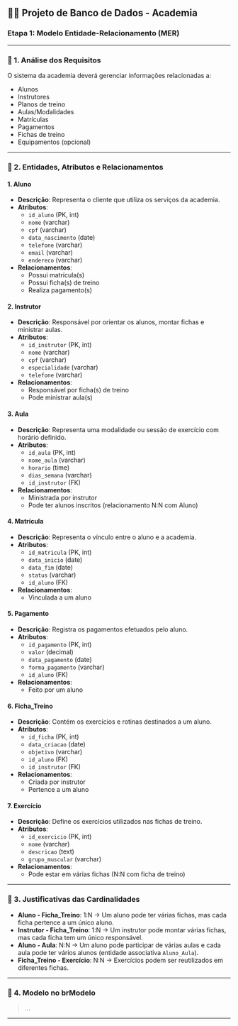 ## 🏋️‍♀️ Projeto de Banco de Dados - Academia

### Etapa 1: Modelo Entidade-Relacionamento (MER)

---

### 📌 1. Análise dos Requisitos

O sistema da academia deverá gerenciar informações relacionadas a:

- Alunos
- Instrutores
- Planos de treino
- Aulas/Modalidades
- Matrículas
- Pagamentos
- Fichas de treino
- Equipamentos (opcional)

---

### 🧹 2. Entidades, Atributos e Relacionamentos

#### **1. Aluno**

- **Descrição**: Representa o cliente que utiliza os serviços da academia.
- **Atributos**:
  - `id_aluno` (PK, int)
  - `nome` (varchar)
  - `cpf` (varchar)
  - `data_nascimento` (date)
  - `telefone` (varchar)
  - `email` (varchar)
  - `endereco` (varchar)
- **Relacionamentos**:
  - Possui matrícula(s)
  - Possui ficha(s) de treino
  - Realiza pagamento(s)

#### **2. Instrutor**

- **Descrição**: Responsável por orientar os alunos, montar fichas e ministrar aulas.
- **Atributos**:
  - `id_instrutor` (PK, int)
  - `nome` (varchar)
  - `cpf` (varchar)
  - `especialidade` (varchar)
  - `telefone` (varchar)
- **Relacionamentos**:
  - Responsável por ficha(s) de treino
  - Pode ministrar aula(s)

#### **3. Aula**

- **Descrição**: Representa uma modalidade ou sessão de exercício com horário definido.
- **Atributos**:
  - `id_aula` (PK, int)
  - `nome_aula` (varchar)
  - `horario` (time)
  - `dias_semana` (varchar)
  - `id_instrutor` (FK)
- **Relacionamentos**:
  - Ministrada por instrutor
  - Pode ter alunos inscritos (relacionamento N\:N com Aluno)

#### **4. Matrícula**

- **Descrição**: Representa o vínculo entre o aluno e a academia.
- **Atributos**:
  - `id_matricula` (PK, int)
  - `data_inicio` (date)
  - `data_fim` (date)
  - `status` (varchar)
  - `id_aluno` (FK)
- **Relacionamentos**:
  - Vinculada a um aluno

#### **5. Pagamento**

- **Descrição**: Registra os pagamentos efetuados pelo aluno.
- **Atributos**:
  - `id_pagamento` (PK, int)
  - `valor` (decimal)
  - `data_pagamento` (date)
  - `forma_pagamento` (varchar)
  - `id_aluno` (FK)
- **Relacionamentos**:
  - Feito por um aluno

#### **6. Ficha\_Treino**

- **Descrição**: Contém os exercícios e rotinas destinados a um aluno.
- **Atributos**:
  - `id_ficha` (PK, int)
  - `data_criacao` (date)
  - `objetivo` (varchar)
  - `id_aluno` (FK)
  - `id_instrutor` (FK)
- **Relacionamentos**:
  - Criada por instrutor
  - Pertence a um aluno

#### **7. Exercício**

- **Descrição**: Define os exercícios utilizados nas fichas de treino.
- **Atributos**:
  - `id_exercicio` (PK, int)
  - `nome` (varchar)
  - `descricao` (text)
  - `grupo_muscular` (varchar)
- **Relacionamentos**:
  - Pode estar em várias fichas (N\:N com ficha de treino)

---

### 🔗 3. Justificativas das Cardinalidades

- **Aluno - Ficha\_Treino**: 1\:N → Um aluno pode ter várias fichas, mas cada ficha pertence a um único aluno.
- **Instrutor - Ficha\_Treino**: 1\:N → Um instrutor pode montar várias fichas, mas cada ficha tem um único responsável.
- **Aluno - Aula**: N\:N → Um aluno pode participar de várias aulas e cada aula pode ter vários alunos (entidade associativa `Aluno_Aula`).
- **Ficha\_Treino - Exercício**: N\:N → Exercícios podem ser reutilizados em diferentes fichas.

---

### 📂 4. Modelo no brModelo

> ...

---

